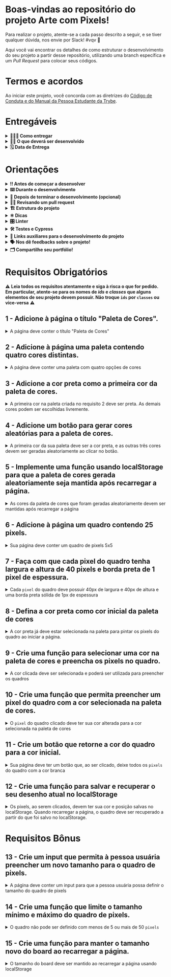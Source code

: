 # Boas-vindas ao repositório do projeto Arte com Pixels!

Para realizar o projeto, atente-se a cada passo descrito a seguir, e se tiver qualquer dúvida, nos envie por Slack! #vqv :rocket:

Aqui você vai encontrar os detalhes de como estruturar o desenvolvimento do seu projeto a partir desse repositório, utilizando uma branch específica e um _Pull Request_ para colocar seus códigos.

# Termos e acordos

Ao iniciar este projeto, você concorda com as diretrizes do [Código de Conduta e do Manual da Pessoa Estudante da Trybe](https://app.betrybe.com/manual-estudante/codigo-de-etica-e-conduta).

# Entregáveis

<details>
  <summary><strong>🤷🏽‍♀️ Como entregar</strong></summary><br />

  Para entregar o seu projeto você deverá criar um *Pull Request* neste repositório.

  Lembre-se que você pode consultar nosso conteúdo sobre [Git & GitHub](https://app.betrybe.com/course/4d67f5b4-34a6-489f-a205-b6c7dc50fc16/) e nosso [Blog - Git & GitHub](https://blog.betrybe.com/tecnologia/git-e-github/) sempre que precisar!
</details>

<details>
  <summary><strong>👨‍💻 O que deverá ser desenvolvido</strong></summary><br />


Neste projeto, você vai implementar um editor de arte com pixels em que a pessoa usuária poderá escolher uma cor em uma paleta de cores e poderá pintar o que quiser em um quadro branco 🎨 🧑‍🎨


💡 Veja o exemplo a seguir de como o projeto pode se parecer depois de pronto. 

![exemplo de arte com pixels](./art-with-pixels.gif)

Você pode ~~e deve~~ ir além para deixar o projeto com a sua cara e impressionar todas as pessoas, mas não deixe de cumprir os requisitos! 


</details>

<details>
  <summary><strong>🗓 Data de Entrega</strong></summary><br />
  
  * Este projeto é individual;
  * Serão `2` dias de projeto;
  * Data para entrega final do projeto: `16/01/2023 14:00`.

</details>

# Orientações

<details>
  <summary><strong>‼️ Antes de começar a desenvolver</strong></summary><br />

1. Clone o repositório
  * Use o comando: `git clone git@github.com:tryber/sd-029-a-project-pixels-art.git`
  * Entre na pasta do repositório que você acabou de clonar:
    * `cd sd-029-a-project-pixels-art`

2. Instale as dependências
  * `npm install`

3. Crie uma branch a partir da branch `main`
  * Verifique que você está na branch `main`
    * Exemplo: `git branch`
  * Se não estiver, mude para a branch `main`
    * Exemplo: `git checkout main`
  * Agora crie uma branch à qual você vai submeter os `commits` de seu projeto
    * Você deve criar uma branch no seguinte formato: `nome-sobrenome-nome-do-projeto`
    * Exemplo: `git checkout -b mariazinha-project-pixels-art`

4. Adicione as mudanças ao _stage_ do Git e faça um `commit`
  * Verifique que as mudanças ainda não estão no _stage_
    * Exemplo: `git status` (devem aparecer listados os novos arquivos em vermelho)
  * Adicione o novo arquivo ao _stage_ do Git
      * Exemplo:
        * `git add .` (adicionando todas as mudanças - _que estavam em vermelho_ - ao stage do Git)
        * `git status` (devem aparecer listados os arquivos em verde)
  * Faça o `commit` inicial
      * Exemplo:
        * `git commit -m 'iniciando o projeto pixels art'` (fazendo o primeiro commit)
        * `git status` (deve aparecer uma mensagem tipo _nothing to commit_ )

5. Adicione a sua branch com o novo `commit` ao repositório remoto
  * Usando o exemplo anterior: `git push -u origin mariazinha-project-pixels-art`

6. Crie um novo `Pull Request` _(PR)_
  * Vá até a página de _Pull Requests_ do [repositório no GitHub](https://github.com/tryber/sd-029-a-project-pixels-art/pulls)
  * Clique no botão verde _"New pull request"_
  * Clique na caixa de seleção _"Compare"_ e escolha a sua branch **com atenção**
  * Coloque um título para a sua Pull Request
    * Exemplo: "Cria tela de busca"
  * Clique no botão verde "Create pull request"
  * Adicione uma descrição para o _Pull Request_, e clique no botão verde _"Create pull request"_
  * **Não se preocupe em preencher mais nada por enquanto!**
  * Volte até a [página de _Pull Requests_ do repositório](https://github.com/tryber/sd-029-a-project-pixels-art/pulls) e confira que o seu _Pull Request_ está criado

</details>

<details>
  <summary><strong>⌨️ Durante o desenvolvimento</strong></summary>

* Faça `commits` das alterações que você fizer no código regularmente

* Lembre-se de sempre após um (ou alguns) `commits` atualizar o repositório remoto

* Os comandos que você utilizará com mais frequência são:
  1. `git status` _(para verificar o que está em vermelho - fora do stage - e o que está em verde - no stage)_;
  2. `git add` _(para adicionar arquivos ao stage do Git)_;
  3. `git commit` _(para criar um commit com os arquivos que estão no stage do Git)_;
  4. `git push` _(para enviar o commit para o repositório remoto após o passo anterior)_;
  5. `git push -u origin nome-da-branch` _(para enviar o commit para o repositório remoto na primeira vez que fizer o `push` de uma nova branch)_.

</details>

<details>
  <summary><strong>🤝 Depois de terminar o desenvolvimento (opcional)</strong></summary><br />

Para sinalizar que o seu projeto está pronto para o _"Code Review"_, faça o seguinte:

* Vá até a página **DO SEU** _Pull Request_, adicione a label de _"code-review"_ e marque seus colegas:
  * No menu à direita, clique no _link_ **"Labels"** e escolha a _label_ **code-review**;
  * No menu à direita, clique no _link_ **"Assignees"** e escolha **o seu usuário**;
  * No menu à direita, clique no _link_ **"Reviewers"** e digite `students`, selecione o time `tryber/students-sd-029-a`.

Caso tenha alguma dúvida, veja este [video explicativo](https://vimeo.com/362189205).
  
</details>

<details>
  <summary><strong>🕵🏿 Revisando um pull request</strong></summary><br />

Use o conteúdo sobre [Code Review](https://app.betrybe.com/course/real-life-engineer/code-review) para te ajudar a revisar os _Pull Requests_.

</details>

<details>
  <summary><strong>🏗 Estrutura do projeto</strong></summary>

- Implemente uma paleta de cores usando `javascript`, `css` e `html`;

- Crie os arquivos `index.html`, `style.css` e `script.js`, que conterão seu código HTML, CSS e JavaScript, respectivamente;

:warning: **É importante que seus arquivos tenham exatamente estes nomes!** :warning:

- Você pode adicionar outros arquivos se julgar necessário. Caso tenha alguma dúvida, poste no _Slack_;

 ⚠️ ** Recomenda-se que você desenvolva seu projeto com a resolução de tela  de `1366 x 768`, a mesma que será utilizada pelo avaliador. Para facilitar a configuração da resolução, use este [plugin do `Chrome`](https://chrome.google.com/webstore/detail/window-resizer/kkelicaakdanhinjdeammmilcgefonfh?hl=en).** ⚠️

* Caso seu projeto contenha imagens, ⚠️ **Atenção**:
  * Não utilize arquivos maiores que _500Kb_;
  * Utilize uma ferramenta como [esta](https://picresize.com/pt) para redimensionar as imagens.

* Você tem liberdade para implementar novos comportamentos ao seu projeto, seja na forma de aperfeiçoamentos em requisitos propostos ou novas funcionalidades, mas atente-se para **não conflitar com os requisitos propostos**. 

</details>

<details>
  <summary><strong>⚛️ Dicas</strong></summary>

- Não recomenda-se a utilização de `table`, pois o sentido semântico de construir uma tabela no HTML não tem relação  com a construção de uma grade de pixels para serem coloridos. Nesse caso, fazer uso de `table` representa uma má prática;

**Atenção ⚠️:** É importante que você inicie o projeto utilizando seus conhecimentos em **manipulação de DOM com JavaScript** pois além de ser o **objetivo do projeto**, vai deixar seu código mais limpo, fácil de ajustar e evitar repetições;

- Que tal usar um [_loop_](https://flaviocopes.com/how-to-add-event-listener-multiple-elements-javascript/) para adicionar o mesmo evento em vários elementos? Ou então a técnica de [_event bubbling_](https://gomakethings.com/attaching-multiple-elements-to-a-single-event-listener-in-vanilla-js/) combinada com `classList`?

- Se precisar consultar os valores do _CSS_ de um elemento a partir do _JavaScript_, [dê uma olhada aqui](https://www.w3schools.com/jsref/jsref_getcomputedstyle.asp);

- Para alterar alguma propriedade do _CSS_ de um elemento por meio do _JavaScript_, dê uma olhada no [atributo `style`](https://www.w3schools.com/jsref/prop_style_backgroundcolor.asp) do elemento.
- Caso a avaliação falhe com alguma mensagem de erro do tipo `[409:0326/130838.878602:FATAL:memory.cc(22)] Out of memory. size=4194304` é provável que as imagens que está utilizando são muito grandes. Tente redimensioná-las para um tamanho menor.
</details>

<details>
  <summary><strong>🎛 Linter</strong></summary><br />

Para garantir a qualidade do código, vamos utilizar neste projeto os linters `ESLint` e `StyleLint`.
Desta forma, o código estará alinhado com as boas práticas de desenvolvimento, sendo mais legível e de fácil manutenção! 
  Para rodar o `ESLint` e o `StyleLint` localmente no projeto, execute os comandos abaixo:

  1. Para avaliar se os arquivos com a extensão `CSS` estão com o padrão correto

```bash
npm run lint:styles
```

  2. Para avaliar se os arquivos com a extensão `JS` estão com o padrão correto

```bash
npm run lint
```

⚠️ **Atenção** O `ESLint` e o `StyleLint` não serão avaliados neste projeto. Você pode rodar os testes localmente e fazer as correções se desejar. ⚠️

</details>

<details>
  <summary><strong>🛠 Testes e Cypress</strong></summary><br />

O Cypress é uma ferramenta de teste de front-end desenvolvida para a web. Antes de utilizá-lo, certifique-se de ter executado o comando `npm install` dentro do projeto.

Você pode rodar o Cypress localmente para verificar se seus requisitos estão passando, para isso execute um dos seguintes comandos:

1. Para executar os testes apenas no terminal:

```bash
npm test
```

2. Para executar os testes e vê-los rodando em uma janela de navegador:

```bash
npm run cypress:open
```

***ou***

```bash
npx cypress open
```

Após executar um dos comandos acima, uma janela de navegador será aberta e, então, você poderá escolher o teste a ser executado (project.spec.js) ou escolher `Run all specs` para executar todos os testes

Veja [este vídeo](https://vimeo.com/539240375/a116a166b9)  para ver como rodar o Cypress localmente 😉🎙

* Siga este passo a passo para verificar os **detalhes da execução do avaliador**:

  * Na página do seu _Pull Request_, acima do "botão de merge", procure por _**"Evaluator job"**_ e clique no link _**"Details"**_;

  * Na página que se abrirá, clique na linha _**"Cypress evaluator step"**_ ;

  * Analise os resultados a partir da mensagem _**"(Run Starting)"**_;

  * Caso tenha dúvidas, consulte [este vídeo](https://vimeo.com/420861252) ou poste a sua dúvida no _Slack_.

⚠️ **O avaliador automático não necessariamente avalia seu projeto na ordem em que os requisitos aparecem no readme. Isso acontece para deixar o processo de avaliação mais rápido. Então, não se assuste se isso acontecer, ok?**

* Contudo, tenha em mente que **nada além do que for pedido nos requisitos será avaliado**. _Esta é uma oportunidade de você exercitar sua criatividade e experimentar com os conhecimentos adquiridos._

O não cumprimento de um requisito, total ou parcialmente, impactará em sua avaliação.

</details>

<details>
  <summary><strong>🔗 Links auxiliares para o desenvolvimento
do projeto</strong></summary>

* Como pessoa desenvolvedora você deve fazer pesquisas para auxiliar o seu entendimento do assunto. Assim, para solucionar os requisitos do projeto é inevitável e estimulado que pesquisas sejam feitas nas mais variadas fontes (plataforma da Trybe, google, youtube, etc) sempre tomando cuidado para utilizar fontes **confiáveis** nas pesquisas da Internet, como por exemplo:

  * [Javascript.com](http://javascript.com/)

  * [W3Schools](https://www.w3schools.com/js/default.asp)

  * [MDN](https://developer.mozilla.org/pt-BR/docs/Web/JavaScript)

  * [StackOverflow](https://pt.stackoverflow.com/questions/tagged/javascript)

</details>

<details>
  <summary><strong>🗣 Nos dê feedbacks sobre o projeto!</strong></summary><br />

Ao finalizar e submeter o projeto, não se esqueça de avaliar sua experiência preenchendo o formulário. **Leva menos de 3 minutos!**

Link: [Formulário de avaliação do projeto](https://be-trybe.typeform.com/to/ZTeR4IbH)

</details>

<details>
  <summary><strong>🗂 Compartilhe seu portfólio!</strong></summary><br />

Você sabia que o **LinkedIn** é a principal rede social profissional e compartilhar o seu aprendizado lá é muito importante para quem deseja construir uma carreira de sucesso?

Compartilhe esse projeto no seu **LinkedIn**, marque o perfil da Trybe (**@trybe**) e mostre para a sua rede toda a sua evolução.

</details>

# Requisitos Obrigatórios
:warning: **Leia todos os requisitos atentamente e siga à risca o que for pedido. Em particular, **atente-se para os nomes de _ids_  e _classes_ que alguns elementos de seu projeto devem possuir**. Não troque `ids` por `classes` ou vice-versa** :warning:

## 1 - Adicione à página o título "Paleta de Cores".

<details>
  <summary>A página deve conter o título "Paleta de Cores"</summary><br />

- O título deverá ficar dentro de uma tag `h1` com o `id` denominado `title`;

- O texto do título deve ser **exatamente** "Paleta de Cores".

**O que será testado:**

- O título deve possuir a tag `h1`;
- O título deve possuir o `id` `title`;
- O título deve ser `Paleta de Cores`.

</details>

## 2 - Adicione à página uma paleta contendo quatro cores distintas.

<details>
  <summary>A página deve conter uma paleta com quatro opções de cores</summary>

- A paleta de cores deve ser um elemento com `id` denominado `color-palette`, e cada cor individual contida na paleta de cores deve possuir a `classe` chamada `color`;

- A cor de fundo de cada elemento da paleta deverá ser a cor que o elemento representa. **A única cor não permitida na paleta é a cor branca**;

- Cada elemento da paleta de cores deverá ter uma borda preta, sólida e com 1 pixel de largura;

- A paleta de cores deverá listar todas as cores disponíveis para utilização lado a lado, e deverá ser posicionada abaixo do título `Paleta de Cores`;

- A paleta de cores não deve conter cores repetidas.

**O que será testado:**

- A paleta de cores deve possuir o `id` `color-palette`;

- As cores individuais da paleta devem possuir a `classe` `color`;

- A cor de fundo de cada elemento da paleta é a cor que o elemento representa :warning: **A única cor não permitida na paleta é a cor branca** :warning:;

- Os elementos da paleta de cores devem ter borda preta, sólida e com 1 pixel de largura;

- As cores da paleta devem estar lado a lado;

- A paleta de cores deve estar posicionada abaixo do título `Paleta de Cores`;

- A paleta de cores não pode conter cores repetidas.

</details>

## 3 - Adicione a cor **preta** como a primeira cor da paleta de cores.

<details>
  <summary>A primeira cor na paleta criada no requisito 2 deve ser preta. As demais cores podem ser escolhidas livremente. </summary><br />

**O que será testado:**

- A primeira cor da paleta deve possuir `background-color ` preto;

</details>

## 4 - Adicione um botão para gerar cores aleatórias para a paleta de cores.

<details>
  <summary>A primeira cor da sua paleta deve ser a cor preta, e as outras três cores devem ser geradas aleatoriamente ao clicar no botão.</summary><br />

**O que será testado:**

- O botão deve possuir o `id` denominado `button-random-color`;

- O botão deve possuir o texto `Cores aleatórias`;

- As cores geradas na paleta são diferentes a cada click do botão;

- A cor preta deve ser mantida como a primeira na sua paleta de cores.

</details>

## 5 - Implemente uma função usando localStorage para que a paleta de cores gerada aleatoriamente seja mantida após recarregar a página.

<details>

  <summary>As cores da paleta de cores que foram geradas aleatoriamente devem ser mantidas após recarregar a página</summary><br />

**O que será testado:**

- A paleta gerada deve ser salva no localStorage com a chave `colorPalette`;

- A paleta gerada deve ser mantida ao recarregar a página.

</details>

## 6 - Adicione à página um quadro contendo 25 pixels.

<details>
  <summary>Sua página deve conter um quadro de pixels 5x5</summary>

- O quadro de *pixels* deve estar visível na tela e ter 5 elementos de largura e 5 elementos de comprimento;

- O quadro de *pixels* deve possuir o `id` denominado `pixel-board`, e cada *pixel* individual dentro do quadro deve possuir a `classe` denominada `pixel`;

- A cor inicial dos *pixels* que compõem o quadro de pixels deve ser branca;

- O quadro de *pixels* deve aparecer abaixo da paleta de cores.

**De olho na dica 👀:** use [_loops_](https://app.betrybe.com/learn/course/5e938f69-6e32-43b3-9685-c936530fd326/module/fc998c60-386e-46bc-83ca-4269beb17e17/section/4791fd2b-f154-4c25-b4eb-cef521db8e61/day/93d3326f-99ca-47cf-99d8-e93baa78a169/lesson/80b60572-db01-4773-82ba-ab59a48562af) para evitar trabalhos repetitivos.

**O que será testado:**

- O quadro de *pixels* deve possuir o `id` `pixel-board` e deve estar renderizado na tela;

- Cada pixel individual dentro do quadro deve possuir a `classe` `pixel`;

- A cor inicial dos *pixels* dentro do quadro deve ser branca;

- O quadro de *pixels* deve aparecer abaixo da paleta de cores.

</details>


## 7 - Faça com que cada pixel do quadro tenha largura e altura de 40 pixels e borda preta de 1 pixel de espessura.

<details>
  <summary>Cada <code>pixel</code> do quadro deve possuir 40px de largura e 40px de altura e uma borda preta sólida de 1px de espessura</summary><br />

**O que será testado:**

- O quadro de *pixels* deve possuir altura e comprimento de 5 elementos;

- Os elementos do quadro devem possuir 40 px de altura e 40 px de largura, incluindo o seu conteúdo e excluindo a borda preta;

- Os elementos do quadro devem possuir borda preta sólida de 1px de espessura.

</details>

## 8 - Defina a cor preta como cor inicial da paleta de cores

<details>
  <summary>A cor preta já deve estar selecionada na paleta para pintar os pixels do quadro ao iniciar a página.</summary>

- O elemento que posteriormente deverá receber a classe selected deve ser um dos elementos que possuem a classe color, como especificado no requisito 2.

- O elemento da cor preta deve possuir inicialmente a classe `selected`.

**O que será testado:**

- O elemento da cor preta possui, inicialmente, a classe `selected`;

- Nenhuma outra cor da paleta pode ter a classe `selected` ao carregar a página.

</details>

## 9 - Crie uma função para selecionar uma cor na paleta de cores e preencha os pixels no quadro.

<details>
  <summary>A cor clicada deve ser selecionada e poderá ser utilizada para preencher os quadros</summary>

- A cor clicada deve receber a `classe` `selected` e a cor previamente selecionada deve perder esta `classe`;

- Somente uma das cores da paleta pode ter a classe `selected` de cada vez;

- Os elementos que deverão receber a `classe` `selected` devem ser os mesmos elementos que possuem a classe `color`, como especificado no **requisito 2**.

**O que será testado:**

- Somente uma cor da paleta de cores pode ter a classe `selected` de cada vez;

- Os pixels dentro do quadro não devem ter a classe `selected` quando são clicados.

</details>

## 10 - Crie uma função que permita preencher um pixel do quadro com a cor selecionada na paleta de cores.

<details>
  <summary>O <code>pixel</code> do quadro clicado deve ter sua cor alterada para a cor selecionada na paleta de cores</summary><br />

**O que será testado:**

- Ao carregar a página deve ser possível pintar os pixels do quadro de preto;

- Após selecionar outra cor na paleta de cores, é possível pintar os pixels do quadro com essa cor;

- Somente o pixel que foi clicado deve ter a cor alterada, sem influenciar na cor dos demais pixels.

</details>

## 11 - Crie um botão que retorne a cor do quadro para a cor inicial.

<details>
  <summary>Sua página deve ter um botão que, ao ser clicado, deixe todos os <code>pixels</code> do quadro com a cor branca</summary><br />

**O que será testado:**

- O botão deve possuir o `id` `clear-board`;

- O botão deve estar posicionado entre a paleta de cores e o quadro de pixels;

- O botão deve possuir o texto `Limpar`;

- O botão ao ser clicado, deve deixar todos os pixels do quadro preenchidos de branco.

</details>

## 12 - Crie uma função para salvar e recuperar o seu desenho atual no localStorage

<details>
  <summary>Os pixels, ao serem clicados, devem ter sua cor e posição salvas no localStorage. Quando recarregar a página, o quadro deve ser recuperado a partir do que foi salvo no localStorage.</summary><br />

**O que será testado:**

- Os pixels pintados devem ser salvos no localStorage com a chave `pixelBoard`;

- O quadro deve ser preenchido com as mesmas cores utilizadas anteriormente, nas posições corretas ao recarregar a página

</details>

# Requisitos Bônus

## 13 - Crie um input que permita à pessoa usuária preencher um novo tamanho para o quadro de pixels.

<details>
  <summary>A página deve conter um input para que a pessoa usuária possa definir o tamanho do quadro de pixels</summary>

- Crie um input com `id` `board-size` posicionado entre a paleta de cores e o quadro de pixels para receber um valor maior que zero para definir o tamanho do quadro de pixels.

- Crie um botão que deve conter o texto "VQV" e `id` `generate-board`;

- O botão deve estar posicionado ao lado do input;

- O botão, ao ser clicado, deve alterar o tamanho do quadro para **N** pixels de largura e **N** pixels de altura, em que **N** é o número inserido no input. Ou seja, se o valor passado para o input for igual a 7, ao clicar no botão, será gerado um quadro de 49 pixels (7 pixels de largura x 7 pixels de altura);

- O input só deve aceitar número maiores que zero. Essa restrição **deve** ser feita usando os atributos do elemento `input`;

- Se nenhum valor for colocado no input ao clicar no botão, mostre um `alert` com o texto: "Board inválido!";

- O novo quadro deve ter todos os pixels preenchidos com a cor branca.

- O quadro salvo no localStorage deve ser apagado.

**O que será testado:**

- O input deve possuir o `id` `board-size`;

- O input deve aceitar apenas números maiores que zero. Essa restrição deve ser feita usando os atributos do elemento `input`;

- O input deve estar posicionado entre a paleta de cores e o quadro de pixels;

- O botão deve possuir o `id` `generate-board`;

- O botão deve possuir o texto `VQV`;

- O botão deve estar posicionado ao lado direito do input;

- O botão, ao ser clicado, deve mudar o tamanho do board usando o valor do input;

- O botão, ao ser clicado sem valor definido no input, deve emitir um `alert` com o texto: `Board inválido!`;

- O quadro gerado deve ter todos os pixels preenchidos com a cor branca.

</details>

## 14 - Crie uma função que limite o tamanho mínimo e máximo do quadro de pixels.

<details>
  <summary>O quadro não pode ser definido com menos de 5 ou mais de 50 <code>pixels</code></summary>

- Caso o valor digitado no input `board-size` esteja fora do intervalo de 5 a 50, faça:

  1. Para um valor de `board-size` menor que 5, considere 5 `pixels` como o valor padrão;

  2. Para um valor de `board-size` maior que 50, considere 50 `pixels` como o valor padrão.

**O que será testado:**

- A altura do board pode ser igual a 50;

- A altura do board é 5 pixels quando um valor menor que 5 é colocado no input;

- A altura do board é 50 pixels quando um valor maior que 50 é colocado no input.

</details>

## 15 - Crie uma função para manter o tamanho novo do board ao recarregar a página.

<details>
  <summary>O tamanho do board deve ser mantido ao recarregar a página usando localStorage</summary><br />

**O que será testado:**

- O tamanho do board gerado deve ser salvo no localStorage com a chave `boardSize`;

- O quadro deve ter o mesmo tamanho gerado ao recarregar a página.

</details>
